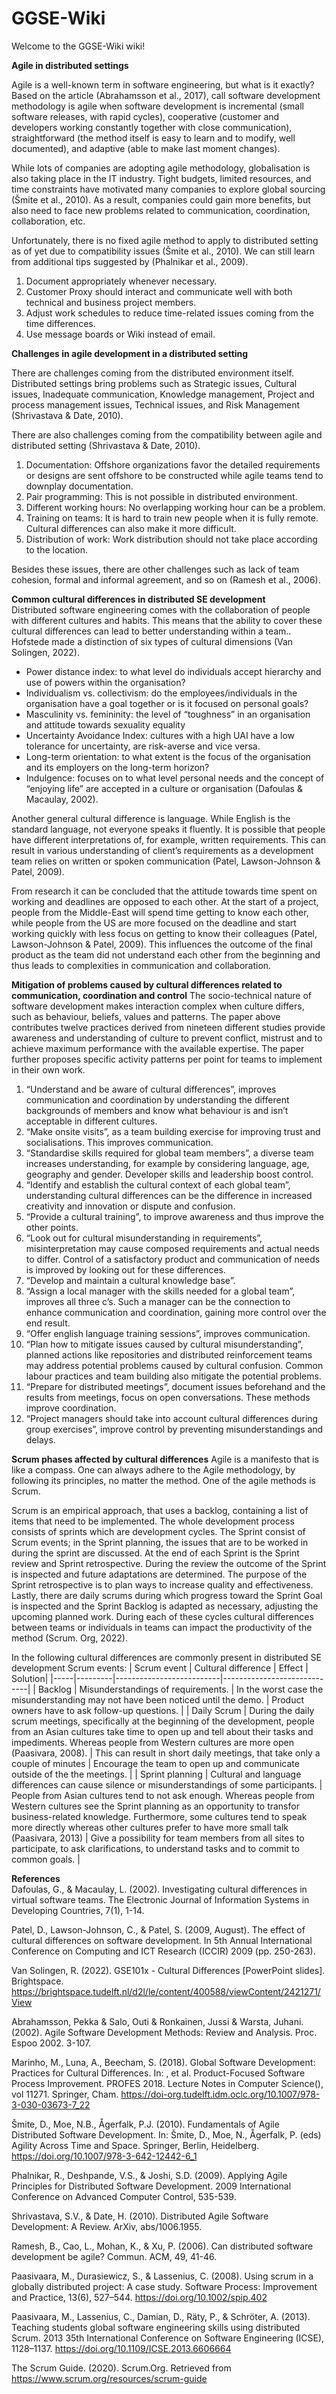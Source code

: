 # GGSE-Wiki

Welcome to the GGSE-Wiki wiki! <br/>

**Agile in distributed settings** 

Agile is a well-known term in software engineering, but what is it exactly? Based on the article (Abrahamsson et al., 2017), call software development methodology is agile when software development is incremental (small software releases, with rapid cycles), cooperative (customer and developers working constantly together with close communication), straightforward (the method itself is easy to learn and to modify, well documented), and adaptive (able to make last moment changes). 

While lots of companies are adopting agile methodology, globalisation is also taking place in the IT industry. Tight budgets, limited resources, and time constraints have motivated many companies to explore global sourcing (Šmite et al., 2010). As a result, companies could gain more benefits, but also need to face new problems related to communication, coordination, collaboration, etc.

Unfortunately, there is no fixed agile method to apply to distributed setting as of yet due to compatibility issues (Šmite et al., 2010). We can still learn from additional tips suggested by (Phalnikar et al., 2009).
1. Document appropriately whenever necessary.
2. Customer Proxy should interact and communicate well with both technical and business project members.
3. Adjust work schedules to reduce time-related issues coming from the time differences.
4. Use message boards or Wiki instead of email.
 
**Challenges in agile development in a distributed setting** 

There are challenges coming from the distributed environment itself. Distributed settings bring problems such as Strategic issues, Cultural issues, Inadequate communication, Knowledge management, Project and process management issues, Technical issues, and Risk Management (Shrivastava & Date, 2010). 

There are also challenges coming from the compatibility between agile and distributed setting (Shrivastava & Date, 2010). 
1. Documentation: Offshore organizations favor the detailed requirements or designs are sent offshore to be constructed while agile teams tend to downplay documentation.
2. Pair programming: This is not possible in distributed environment.
3. Different working hours: No overlapping working hour can be a problem.
4. Training on teams: It is hard to train new people when it is fully remote. Cultural differences can also make it more difficult.
5. Distribution of work: Work distribution should not take place according to the location.

Besides these issues, there are other challenges such as lack of team cohesion, formal and informal agreement, and so on (Ramesh et al., 2006).

**Common cultural differences in distributed SE development**  
Distributed software engineering comes with the collaboration of people with different cultures and habits. This means that the ability to cover these cultural differences can lead to better understanding within a team..
Hofstede made a distinction of six types of cultural dimensions (Van Solingen, 2022).
* Power distance index: to what level do individuals accept hierarchy and use of powers within the organisation?
* Individualism vs. collectivism: do the employees/individuals in the organisation have a goal together or is it focused on personal goals?
* Masculinity vs. femininity: the level of “toughness” in an organisation and attitude towards sexuality equality
* Uncertainty Avoidance Index: cultures with a high UAI have a low tolerance for uncertainty, are risk-averse and vice versa. 
* Long-term orientation: to what extent is the focus of the organisation and its employers on the long-term horizon?
* Indulgence: focuses on to what level personal needs and the concept of “enjoying life” are accepted in a culture or organisation (Dafoulas & Macaulay, 2002).

Another general cultural difference is language. While English is the standard language, not everyone speaks it fluently. It is possible that people have different interpretations of, for example, written requirements. This can result in various understanding of client’s requirements as a development team relies on written or spoken communication (Patel, Lawson-Johnson & Patel, 2009).

From research it can be concluded that the attitude towards time spent on working and deadlines are opposed to each other. At the start  of a project, people from the Middle-East will spend time getting to know each other, while people from the US are more focused on the deadline and start working quickly with less focus on getting to know their colleagues (Patel, Lawson-Johnson & Patel, 2009). This influences the outcome of the final product as the team did not understand each other from the beginning and thus leads to complexities in communication and collaboration.

**Mitigation of problems caused by cultural differences related to communication, coordination and control**
The socio-technical nature of software development makes interaction complex when culture differs, such as behaviour, beliefs, values and patterns. The paper above contributes twelve practices derived from nineteen different studies provide awareness and understanding of culture to prevent conflict, mistrust and to achieve maximum performance with the available expertise. The paper further proposes specific activity patterns per point for teams to implement in their own work.
1. “Understand and be aware of cultural differences”, improves communication and coordination by understanding the different backgrounds of members and know what behaviour is and isn’t acceptable in different cultures.
2. “Make onsite visits”, as a team building exercise for improving trust and socialisations. This improves communication.
3. “Standardise skills required for global team members”, a diverse team increases understanding, for example by considering language, age, geography and gender. Developer skills and leadership boost control.
4. “Identify and establish the cultural context of each global team”, understanding cultural differences can be the difference in increased creativity and innovation or dispute and confusion.
5. “Provide a cultural training”, to improve awareness and thus improve the other points.
6. “Look out for cultural misunderstanding in requirements”, misinterpretation may cause composed requirements and actual needs to differ. Control of a satisfactory product and communication of needs is improved by looking out for these differences.
7. “Develop and maintain a cultural knowledge base”.
8. “Assign a local manager with the skills needed for a global team”, improves all three c’s. Such a manager can be the connection to enhance communication and coordination, gaining more control over the end result.
9. “Offer english language training sessions”, improves communication.
10. “Plan how to mitigate issues caused by cultural misunderstanding”, planned actions like repositories and distributed reinforcement teams may address potential problems caused by cultural confusion. Common labour practices and team building also mitigate the potential problems.
11. “Prepare for distributed meetings”, document issues beforehand and the results from meetings, focus on open conversations. These methods improve coordination.
12. “Project managers should take into account cultural differences during group exercises”, improve control by preventing misunderstandings and delays.


**Scrum phases affected by cultural differences** 
Agile is a manifesto that is like a compass. One can always adhere to the Agile methodology, by following its principles, no matter the method. One of the agile methods is Scrum. 

Scrum is an empirical approach, that uses a backlog, containing a list of items that need to be implemented. The whole development process consists of sprints which are development cycles. The Sprint consist of Scrum events; in the Sprint planning, the issues that are to be worked in during the sprint are discussed. At the end of each Sprint is the Sprint review and Sprint retrospective. During the review the outcome of the Sprint is inspected and future adaptations are determined. The purpose of the Sprint retrospective is to plan ways to increase quality and effectiveness. Lastly, there are daily scrums during which progress toward the Sprint Goal is inspected and the Sprint Backlog is adapted as necessary, adjusting the upcoming planned work. 
During each of these cycles cultural differences between teams or individuals in teams can impact the productivity of the method (Scrum. Org, 2022). 

In the following cultural differences are commonly present in distributed SE development Scrum events:
| Scrum event | Cultural difference | Effect | Solution|
|-----|---------|--------------------------|-----------------------------|
| Backlog | Misunderstandings of requirements. | In the worst case the misunderstanding may not have been noticed until the demo. | Product owners have to ask follow-up questions. |
| Daily Scrum   | During the daily scrum meetings, specifically at the beginning of the development, people from an Asian cultures take time to open up and tell about their tasks and impediments. Whereas people from Western cultures are more open (Paasivara, 2008). | This can result in short daily meetings, that take only a couple of minutes | Encourage the team to open up and communicate outside of the the meetings. |
| Sprint planning | Cultural and language differences can cause silence or misunderstandings of some participants. | People from Asian cultures tend to not ask enough. Whereas people from Western cultures see the Sprint planning as an opportunity to transfor business-related knowledge. Furthermore, some cultures tend to speak more directly whereas other cultures prefer to have more small talk (Paasivara, 2013) | Give a possibility for team members from all sites to participate, to ask clarifications, to understand tasks and to commit to common goals. |

**References** <br/>
Dafoulas, G., & Macaulay, L. (2002). Investigating cultural differences in virtual software teams. The Electronic Journal of Information Systems in Developing Countries, 7(1), 1-14. <br/>

Patel, D., Lawson-Johnson, C., & Patel, S. (2009, August). The effect of cultural differences on software development. In 5th Annual International Conference on Computing and ICT Research (ICCIR) 2009 (pp. 250-263). <br/>

Van Solingen, R. (2022). GSE101x - Cultural Differences [PowerPoint slides]. Brightspace. https://brightspace.tudelft.nl/d2l/le/content/400588/viewContent/2421271/View <br/>

Abrahamsson, Pekka & Salo, Outi & Ronkainen, Jussi & Warsta, Juhani. (2002). Agile Software Development Methods: Review and Analysis. Proc. Espoo 2002. 3-107. 

Marinho, M., Luna, A., Beecham, S. (2018). Global Software Development: Practices for Cultural Differences. In: , et al. Product-Focused Software Process Improvement. PROFES 2018. Lecture Notes in Computer Science(), vol 11271. Springer, Cham. https://doi-org.tudelft.idm.oclc.org/10.1007/978-3-030-03673-7_22

Šmite, D., Moe, N.B., Ågerfalk, P.J. (2010). Fundamentals of Agile Distributed Software Development. In: Šmite, D., Moe, N., Ågerfalk, P. (eds) Agility Across Time and Space. Springer, Berlin, Heidelberg. https://doi.org/10.1007/978-3-642-12442-6_1

Phalnikar, R., Deshpande, V.S., & Joshi, S.D. (2009). Applying Agile Principles for Distributed Software Development. 2009 International Conference on Advanced Computer Control, 535-539.

Shrivastava, S.V., & Date, H. (2010). Distributed Agile Software Development: A Review. ArXiv, abs/1006.1955.

Ramesh, B., Cao, L., Mohan, K., & Xu, P. (2006). Can distributed software development be agile? Commun. ACM, 49, 41-46.

Paasivaara, M., Durasiewicz, S., & Lassenius, C. (2008). Using scrum in a globally distributed project: A case study. Software Process: Improvement and Practice, 13(6), 527–544. https://doi.org/10.1002/spip.402

<!-- Paasivaara, M., Durasiewicz, S., & Lassenius, C. (2009). Using Scrum in Distributed Agile Development: A Multiple Case Study. 2009 Fourth IEEE International Conference on Global Software Engineering, 195–204. https://doi.org/10.1109/ICGSE.2009.27 -->

Paasivaara, M., Lassenius, C., Damian, D., Räty, P., & Schröter, A. (2013). Teaching students global software engineering skills using distributed Scrum. 2013 35th International Conference on Software Engineering (ICSE), 1128–1137. https://doi.org/10.1109/ICSE.2013.6606664

The Scrum Guide. (2020). Scrum.Org. Retrieved from https://www.scrum.org/resources/scrum-guide

